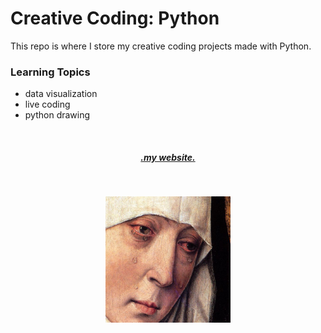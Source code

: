 # Creative Coding: Python

This repo is where I store my creative coding projects made with Python.

### Learning Topics

- data visualization
- live coding
- python drawing

<br>
<h5 align="center"><a href="anakonzen.com">.my website.</a></h5>

<!-- ![crying lady](cri.jpg) -->
<br>
<p align="center">
<img src="cri.jpg" width="200">
</p>
